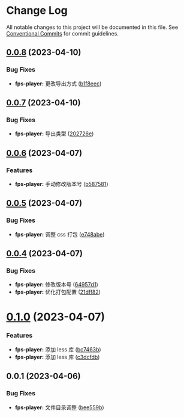 # Change Log

All notable changes to this project will be documented in this file.
See [Conventional Commits](https://conventionalcommits.org) for commit guidelines.

## [0.0.8](https://gitee.com/ningdongyiliao/neuton-toolkit/compare/@neuton/fps-player@0.0.7...@neuton/fps-player@0.0.8) (2023-04-10)

### Bug Fixes

- **fps-player:** 更改导出方式 ([b1f8eec](https://gitee.com/ningdongyiliao/neuton-toolkit/commits/b1f8eec18988fdd12543c47c4d08bf9b1e104ad6))

## [0.0.7](https://gitee.com/ningdongyiliao/neuton-toolkit/compare/@neuton/fps-player@0.0.6...@neuton/fps-player@0.0.7) (2023-04-10)

### Bug Fixes

- **fps-player:** 导出类型 ([202726e](https://gitee.com/ningdongyiliao/neuton-toolkit/commits/202726e96674b0d49cdc6384b22873d8fa171a92))

## [0.0.6](https://gitee.com/ningdongyiliao/neuton-toolkit/compare/@neuton/fps-player@0.0.5...@neuton/fps-player@0.0.6) (2023-04-07)

### Features

- **fps-player:** 手动修改版本号 ([b587581](https://gitee.com/ningdongyiliao/neuton-toolkit/commits/b587581864004a1e6ea74716d14d0d59aff8a3c8))

## [0.0.5](https://gitee.com/ningdongyiliao/neuton-toolkit/compare/@neuton/fps-player@0.0.4...@neuton/fps-player@0.0.5) (2023-04-07)

### Bug Fixes

- **fps-player:** 调整 css 打包 ([e748abe](https://gitee.com/ningdongyiliao/neuton-toolkit/commits/e748abe99818bfe7668b932e861d182870079a72))

## [0.0.4](https://gitee.com/ningdongyiliao/neuton-toolkit/compare/@neuton/fps-player@0.1.0...@neuton/fps-player@0.0.4) (2023-04-07)

### Bug Fixes

- **fps-player:** 修改版本号 ([64957d1](https://gitee.com/ningdongyiliao/neuton-toolkit/commits/64957d1e564271e06ad930f9f8b7241c766661f4))
- **fps-player:** 优化打包配置 ([21dff82](https://gitee.com/ningdongyiliao/neuton-toolkit/commits/21dff8283c200037948f0f235806228998c1e92d))

# [0.1.0](https://gitee.com/ningdongyiliao/neuton-toolkit/compare/@neuton/fps-player@0.0.1...@neuton/fps-player@0.1.0) (2023-04-07)

### Features

- **fps-player:** 添加 less 库 ([bc7463b](https://gitee.com/ningdongyiliao/neuton-toolkit/commits/bc7463b27295422dd62be1accf6452aacde9d611))
- **fps-player:** 添加 less 库 ([c3dcfdb](https://gitee.com/ningdongyiliao/neuton-toolkit/commits/c3dcfdb5c1958a00286e8bdaf80a2c0c922a28b4))

## 0.0.1 (2023-04-06)

### Bug Fixes

- **fps-player:** 文件目录调整 ([bee559b](https://gitee.com/ningdongyiliao/neuton-toolkit/commits/bee559b696b2223f6c02eaf11782ae1ae1b4a087))
